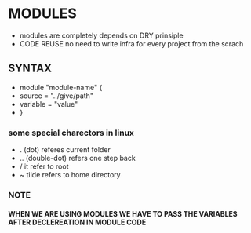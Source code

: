 # MODULES
* modules are completely depends on DRY prinsiple
* CODE REUSE no need to write infra for every project from the scrach
## SYNTAX
* module "module-name" {
*    source = "../give/path"
*    variable = "value"
* }
### some special charectors in linux
* . (dot) referes current folder
* .. (double-dot) refers one step back
* / it refer to root
* ~ tilde refers to home directory 

### NOTE
#### WHEN WE ARE USING MODULES WE HAVE TO PASS THE VARIABLES AFTER DECLEREATION IN MODULE CODE
